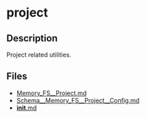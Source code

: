 # project


## Description
Project related utilities.
## Files
- [Memory_FS__Project.md](Memory_FS__Project.md)
- [Schema__Memory_FS__Project__Config.md](Schema__Memory_FS__Project__Config.md)
- [__init__.md](__init__.md)
